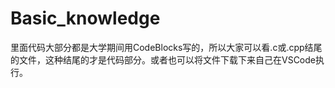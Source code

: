 # Basic_knowledge
里面代码大部分都是大学期间用CodeBlocks写的，所以大家可以看.c或.cpp结尾的文件，这种结尾的才是代码部分。或者也可以将文件下载下来自己在VSCode执行。
